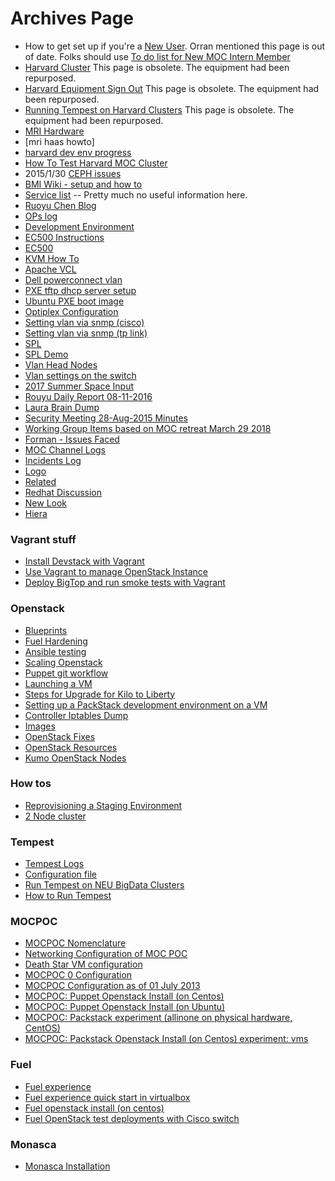 # Archives Page
* How to get set up if you're a [New User](archives-page/New-User.html).  Orran mentioned this page is out of date. Folks should use [To do list for New MOC Intern Member](how-tos/To-do-list-for-New-MOC-Intern-and-Member.html)
* [Harvard Cluster](archives-page/Harvard-Cluster.html)   This page is obsolete. The equipment had been repurposed.
* [Harvard Equipment Sign Out](archives-page/Harvard-Equipment-Sign-Out.html)  This page is obsolete. The equipment had been repurposed.
* [Running Tempest on Harvard Clusters](archives-page/Running-Tempest-on-Harvard-Clusters.html) This page is obsolete. The equipment had been repurposed.
* [MRI Hardware](archives-page/MRI-Hardware.html)
* [mri haas howto]
* [harvard dev env progress](archives-page/harvard-dev-env-progress.html)
* [How To Test Harvard MOC Cluster](archives-page/How-To-Test-Harvard-Moc-Cluster.html)
* 2015/1/30 [CEPH issues](archives-page/CEPH.html)
* [BMI Wiki - setup and how to](archives-page/BMIInstallation.html)
* [Service list](archives-page/Service-list.html) -- Pretty much no useful information here.
* [Ruoyu Chen Blog](archives-page/Ruoyu-Daily.html)
* [OPs log](archives-page/OPs-log.html)
* [Development Environment](archives-page/Development-Environment.html)   
* [EC500 Instructions](archives-page/EC500-Instructions.html)
* [EC500](archives-page/EC500.html)
* [KVM How To](archives-page/KVM-How-To.html)
* [Apache VCL](archives-page/Apache-VCL.html)
* [Dell powerconnect vlan](archives-page/Dell-powerconnect-vlan.html)
* [PXE tftp dhcp server setup](archives-page/PXE-tftp-dhcp-server-setup.html)
* [Ubuntu PXE boot image](archives-page/Ubuntu-PXE-boot-image.html)
* [Optiplex Configuration](archives-page/Optiplex-Configuration.html)
* [Setting vlan via snmp (cisco)](archives-page/Setting-vlan-via-snmp-(cisco).html)
* [Setting vlan via snmp (tp link)](archives-page/Setting-vlan-via-snmp-(tp-link).html)
* [SPL](archives-page/SPL.html)
* [SPL Demo](archives-page/SPL-Demo.html)
* [Vlan Head Nodes](archives-page/Vlan-Head-Nodes.html)
* [Vlan settings on the switch](archives-page/Vlan-settings-on-the-switch.html)
* [2017 Summer Space Input](archives-page/2017-Summer-space-input.html)
* [Rouyu Daily Report 08-11-2016](archives-page/Ruoyu-Daily-Report-08-11-2016.html)
* [Laura Brain Dump](laura-brain-dump.html)
* [Security Meeting 28-Aug-2015 Minutes](archives-page/Security-Meeting-28-Aug-2015-Minutes.html)
* [Working Group Items based on MOC retreat March 29 2018](archives-page/Working-group-items-based-on-MOC-retreat-March-29-2018.html)
* [Forman - Issues Faced](archives-page/forman-issues-faced.html)
* [MOC Channel Logs](archives-page/MOC-Channel-Logs.html)
* [Incidents Log](archives-page/Incidents-Log.html)
* [Logo](archives-page/logo.html)
* [Related](archives-page/Related.html)
* [Redhat Discussion](archives-page/Redhat-discussion.html)
* [New Look](archives-page/newLook.html)
* [Hiera](archives-page/Hiera.html)

### Vagrant stuff
* [Install Devstack with Vagrant](archives-page/Install-Devstack-with-Vagrant.html)
* [Use Vagrant to manage OpenStack Instance](archives-page/Use-Vagrant-to-manage-OpenStack-Instance.html)
* [Deploy BigTop and run smoke tests with Vagrant](archives-page/Deploy-Bigtop-and-run-smoke-tests-with-Vagrant.html)

### Openstack
* [Blueprints](archives-page/Blueprints.html)
* [Fuel Hardening](archives-page/Fuel-Hardening.html)
* [Ansible testing](archives-page/Ansible-testing.html)
* [Scaling Openstack](archives-page/Scaling-Openstack.html)
* [Puppet git workflow](archives-page/Puppet-git-workflow.html)
* [Launching a VM](archives-page/Launching-a-VM-DEPRECATED.html)
* [Steps for Upgrade for Kilo to Liberty](archives-page/Steps-for-upgrade-from-Kilo-to-Liberty.html)
* [Setting up a PackStack development environment on a VM](archives-page/Setting-up-a-PackStack-development-environment-on-a-VM.html)
* [Controller Iptables Dump](archives-page/controller-iptables-dump.html)
* [Images](archives-page/Images.html)
* [OpenStack Fixes](archives-page/Openstack-fixes.html)
* [OpenStack Resources](archives-page/OpenStack-resources.html)
* [Kumo OpenStack Nodes](archives-page/Kumo-OpenStack-notes.html)

### How tos
* [Reprovisioning a Staging Environment](archives-page/Reprovisioning-a-Staging-Environment.html)
* [2 Node cluster](archives-page/2-Node-cluster.html)

### Tempest
* [Tempest Logs](archives-page/Tempest-Logs.html)
* [Configuration file](archives-page/Configuration-file.html)
* [Run Tempest on NEU BigData Clusters](archives-page/Run-Tempest-on-NEU-BigData-Clusters.html)
* [How to Run Tempest](archives-page/How-to-Run-Tempest.html)

### MOCPOC
* [MOCPOC Nomenclature](archives-page/MOCPOC-Nomenclature.html)
* [Networking Configuration of MOC POC](archives-page/Networking-Configuration-of-MOC-POC.html)
* [Death Star VM configuration](archives-page/Death-Star-VM-configuration.html)
* [MOCPOC 0 Configuration](archives-page/MOCPOC-0-Configuration.html)
* [MOCPOC Configuration as of 01 July 2013](archives-page/MOCPOC-Configuration-as-of-01-July-2013.html)
* [MOCPOC: Puppet Openstack Install (on Centos)](archives-page/MOCPOC-Puppet-Openstack-Install-(on-Centos).html)
* [MOCPOC: Puppet Openstack Install (on Ubuntu)](archives-page/MOCPOC-Puppet-Openstack-Install-(on-Ubuntu).html)
* [MOCPOC: Packstack experiment (allinone on physical hardware, CentOS)](archives-page/MOCPOC-Packstack-experiment-(allinone-on-physical-hardware,-CentOS).html)
* [MOCPOC: Packstack Openstack Install (on Centos) experiment: vms](archives-page/MOCPOC-Packstack-Openstack-Install-(on-Centos)-experiment-vms.html)

### Fuel
* [Fuel experience](archives-page/Fuel-Experience.html)
* [Fuel experience quick start in virtualbox](archives-page/Fuel-experience-quick-start-in-virtualbox.html)
* [Fuel openstack install (on centos)](archives-page/Fuel-openstack-install-(on-centos).html)
* [Fuel OpenStack test deployments with Cisco switch](archives-page/Fuel-OpenStack-test-deployments-with-Cisco-switch.html)

### Monasca
* [Monasca Installation](archives-page/Monasca-Installation.html)
